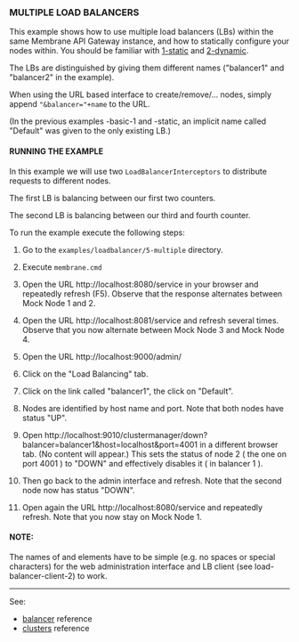 ### MULTIPLE LOAD BALANCERS

This example shows how to use multiple load balancers (LBs) within the same Membrane API Gateway instance, and how to statically
configure your nodes within. You should be familiar with [1-static](../1-static) and [2-dynamic](../2-dynamic).

The LBs are distinguished by giving them different names ("balancer1" and "balancer2" in the example).

When using the URL based interface to create/remove/... nodes, simply append `"&balancer="+name` to the URL.


(In the previous examples -basic-1 and -static, an implicit name called "Default" was given to the only existing LB.)


#### RUNNING THE EXAMPLE

In this example we will use two `LoadBalancerInterceptors` to distribute requests to different nodes. 

The first LB is balancing between our first two counters.

The second LB is balancing between our third and fourth counter.


To run the example execute the following steps:

1. Go to the `examples/loadbalancer/5-multiple` directory.

2. Execute `membrane.cmd`

3. Open the URL http://localhost:8080/service in your browser and repeatedly refresh (F5). Observe that the response alternates
   between Mock Node 1 and 2.
   
4. Open the URL http://localhost:8081/service and refresh several times. Observe that you now alternate between Mock Node 3
   and Mock Node 4.

5. Open the URL http://localhost:9000/admin/

5. Click on the "Load Balancing" tab.

6. Click on the link called "balancer1", the click on "Default".

7. Nodes are identified by host name and port. Note that both nodes have status "UP".

8. Open http://localhost:9010/clustermanager/down?balancer=balancer1&host=localhost&port=4001 in a different browser
   tab. (No content will appear.) This sets the status of node 2 ( the one on port 4001 ) to "DOWN" and effectively disables it ( in balancer 1 ).
   
9. Then go back to the admin interface and refresh. Note that the second node now has status "DOWN".

10. Open again the URL http://localhost:8080/service and repeatedly refresh. Note that you now stay on Mock Node 1.


#### NOTE:

The names of <balancer> and <cluster> elements have to be simple (e.g. no spaces or special characters)
for the web administration interface and LB client (see load-balancer-client-2) to work. 

---
See:
- [balancer](https://www.membrane-api.io/docs/current/balancer.html) reference
- [clusters](https://www.membrane-api.io/docs/current/clusters.html) reference